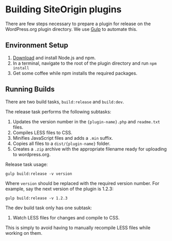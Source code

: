 # Building SiteOrigin plugins

There are few steps necessary to prepare a plugin for release on the WordPress.org plugin directory. We use [Gulp](http://gulpjs.com/) to automate this.

## Environment Setup

1. [Download](https://nodejs.org/download/) and install Node.js and npm.
2. In a terminal, navigate to the root of the plugin directory and run `npm install`
3. Get some coffee while npm installs the required packages.

## Running Builds

There are two build tasks, `build:release` and `build:dev`.

The release task performs the following subtasks:

1. Updates the version number in the `{plugin-name}.php` and `readme.txt` files.
2. Compiles LESS files to CSS.
3. Minifies JavaScript files and adds a `.min` suffix.
4. Copies all files to a `dist/{plugin-name}` folder.
5. Creates a `.zip` archive with the appropriate filename ready for uploading to wordpress.org.

Release task usage:

`gulp build:release -v version`

Where `version` should be replaced with the required version number.
For example, say the next version of the plugin is 1.2.3:

`gulp build:release -v 1.2.3`

The dev build task only has one subtask:

1. Watch LESS files for changes and compile to CSS.

This is simply to avoid having to manually recompile LESS files while working on them.
